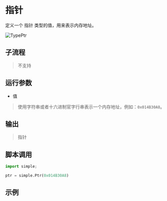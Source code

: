 # 指针 
定义一个 指针 类型的值，用来表示内存地址。

![TypePtr](./images/22.png ':size=90%')

## 子流程
> 不支持


## 运行参数

* 值

> 使用字符串或者十六进制官字行串表示一个内存地址，例如：`0x014B30A8`。


## 输出

> 指针    


## 脚本调用

```python
import simple;

ptr = simple.Ptr(0x014B30A8)

```

## 示例



